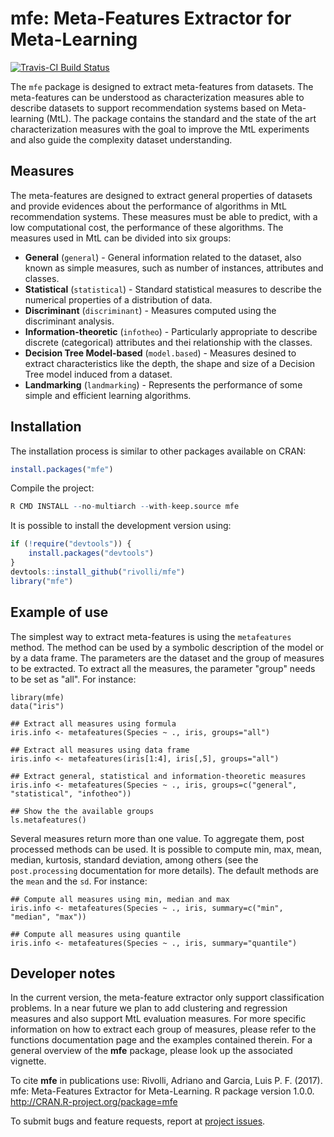 # mfe: Meta-Features Extractor for Meta-Learning
[![Travis-CI Build Status](https://travis-ci.org/rivolli/mfe.svg?branch=master)](https://travis-ci.org/rivolli/mfe)

The `mfe` package is designed to extract meta-features from datasets. The meta-features can be understood as characterization measures able to describe datasets to support recommendation systems based on Meta-learning (MtL). The package contains the standard and the state of the art characterization measures with the goal to improve the MtL experiments and also guide the complexity dataset understanding.

## Measures

The meta-features are designed to extract general properties of datasets and provide evidences about the performance of algorithms in MtL recommendation systems. These measures must be able to predict, with a low computational cost, the performance of these algorithms. The measures used in MtL can be divided into six groups:

* **General** (`general`) - General information related to the dataset, also known as simple measures, such as number of instances, attributes and classes.
* **Statistical** (`statistical`) - Standard statistical measures to describe the numerical properties of a distribution of data.
* **Discriminant** (`discriminant`) - Measures computed using the discriminant analysis.
* **Information-theoretic** (`infotheo`) - Particularly appropriate to describe discrete (categorical) attributes and thei relationship with the classes.
* **Decision Tree Model-based**  (`model.based`) - Measures desined to extract characteristics like the depth, the shape and size of a Decision Tree model induced from a dataset.
* **Landmarking** (`landmarking`) - Represents the performance of some simple and efficient learning algorithms.

## Installation

The installation process is similar to other packages available on CRAN:

```r
install.packages("mfe")
```

Compile the project:

```r
R CMD INSTALL --no-multiarch --with-keep.source mfe
```

It is possible to install the development version using:

```r
if (!require("devtools")) {
    install.packages("devtools")
}
devtools::install_github("rivolli/mfe")
library("mfe")
```

## Example of use

The simplest way to extract meta-features is using the `metafeatures` method. The method can be used by a symbolic description of the model or by a data frame. The parameters are the dataset and the group of measures to be extracted. To extract all the measures, the parameter "group" needs to be set as "all". For instance:

```{r}
library(mfe)
data("iris")

## Extract all measures using formula
iris.info <- metafeatures(Species ~ ., iris, groups="all")

## Extract all measures using data frame
iris.info <- metafeatures(iris[1:4], iris[,5], groups="all")

## Extract general, statistical and information-theoretic measures
iris.info <- metafeatures(Species ~ ., iris, groups=c("general", "statistical", "infotheo"))

## Show the the available groups
ls.metafeatures()
```

Several measures return more than one value. To aggregate them, post processed methods can be used. It is possible to compute min, max, mean, median, kurtosis, standard deviation, among others (see the `post.processing` documentation for more details). The default methods are the `mean` and the `sd`. For instance:

```{r}
## Compute all measures using min, median and max 
iris.info <- metafeatures(Species ~ ., iris, summary=c("min", "median", "max"))
                          
## Compute all measures using quantile
iris.info <- metafeatures(Species ~ ., iris, summary="quantile")
```

## Developer notes

In the current version, the meta-feature extractor only support classification problems. In a near future we plan to add clustering and regression measures and also support MtL evaluation measures. For more specific information on how to extract each group of measures, please refer to the functions documentation page and the examples contained therein. For a general overview of the **mfe** package, please look up the associated vignette.

To cite **mfe** in publications use: Rivolli, Adriano and Garcia, Luis P. F. (2017). mfe: Meta-Features Extractor for Meta-Learning. R package version 1.0.0. http://CRAN.R-project.org/package=mfe


To submit bugs and feature requests, report at [project issues](https://github.com/rivolli/mfe/issues).
